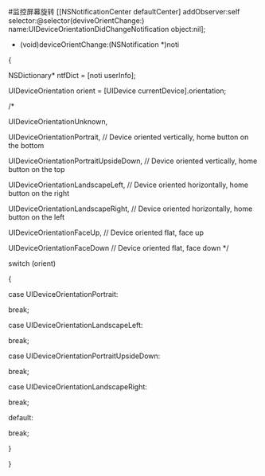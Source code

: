 #监控屏幕旋转
[[NSNotificationCenter defaultCenter] addObserver:self selector:@selector(deviveOrientChange:) name:UIDeviceOrientationDidChangeNotification object:nil];

- (void)deviceOrientChange:(NSNotification *)noti

{

NSDictionary* ntfDict = [noti userInfo];

UIDeviceOrientation orient = [UIDevice currentDevice].orientation;

/*

UIDeviceOrientationUnknown,

UIDeviceOrientationPortrait, // Device oriented vertically, home button on the bottom

UIDeviceOrientationPortraitUpsideDown, // Device oriented vertically, home button on the top

UIDeviceOrientationLandscapeLeft, // Device oriented horizontally, home button on the right

UIDeviceOrientationLandscapeRight, // Device oriented horizontally, home button on the left

UIDeviceOrientationFaceUp, // Device oriented flat, face up

UIDeviceOrientationFaceDown // Device oriented flat, face down */

switch (orient)

{

case UIDeviceOrientationPortrait:

break;

case UIDeviceOrientationLandscapeLeft:

break;

case UIDeviceOrientationPortraitUpsideDown:

break;

case UIDeviceOrientationLandscapeRight:

break;

default:

break;

}

}